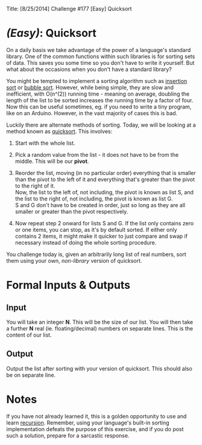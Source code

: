 Title: [8/25/2014] Challenge #177 [Easy] Quicksort

# [](#EasyIcon) *(Easy)*: Quicksort

On a daily basis we take advantage of the power of a language's standard library. One of the common functions within such libraries is for sorting sets of data. This saves you some time so you don't have to write it yourself. But what about the occasions when you don't have a standard library?

You might be tempted to implement a sorting algorithm such as [insertion sort](http://en.wikipedia.org/wiki/Insertion_sort) or [bubble sort](http://en.wikipedia.org/wiki/Bubble_sort). However, while being simple, they are slow and inefficient, with O(n^(2)) running time - meaning on average, doubling the length of the list to be sorted increases the running time by a factor of four. Now this can be useful sometimes, eg. if you need to write a tiny program, like on an Arduino. However, in the vast majority of cases this is bad.

Luckily there are alternate methods of sorting. Today, we will be looking at a method known as [quicksort](http://en.wikipedia.org/wiki/Quicksort). This involves:

1. Start with the whole list.

2. Pick a random value from the list - it does not have to be from the middle. This will be our **pivot**.

3. Reorder the list, moving (in no particular order) everything that is smaller than the pivot to the left of it and everything that's greater than the pivot to the right of it.  
Now, the list to the left of, not including, the pivot is known as list S, and the list to the right of, not including, the pivot is known as list G.  
S and G don't have to be created in order, just so long as they are all smaller or greater than the pivot respectively.
4. Now repeat step 2 onward for lists S and G. If the list only contains zero or one items, you can stop, as it's by default sorted. If either only contains 2 items, it might make it quicker to just compare and swap if necessary instead of doing the whole sorting procedure.

You challenge today is, given an arbitrarily long list of real numbers, sort them using your own, *non-library* version of quicksort.

# Formal Inputs & Outputs

## Input

You will take an integer **N**. This will be the size of our list. You will then take a further **N** real (ie. floating/decimal) numbers on separate lines. This is the content of our list.

## Output

Output the list after sorting with your version of quicksort. This should also be on separate line.

# Notes

If you have not already learned it, this is a golden opportunity to use and learn [recursion](http://en.wikipedia.org/wiki/Recursion_%28computer_science%29). Remember, using your language's built-in sorting implementation defeats the purpose of this exercise, and if you do post such a solution, prepare for a sarcastic response.